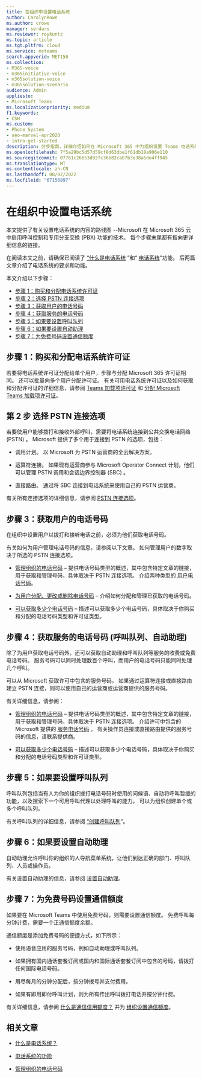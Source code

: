 ```yaml
---
title: 在组织中设置电话系统
author: CarolynRowe
ms.author: crowe
manager: serdars
ms.reviewer: roykuntz
ms.topic: article
ms.tgt.pltfrm: cloud
ms.service: msteams
search.appverid: MET150
ms.collection:
- M365-voice
- m365initiative-voice
- m365solution-voice
- m365solution-scenario
audience: Admin
appliesto:
- Microsoft Teams
ms.localizationpriority: medium
f1.keywords:
- CSH
ms.custom:
- Phone System
- seo-marvel-apr2020
- intro-get-started
description: 分步指南，详细介绍如何在 Microsoft 365 中为组织设置 Teams 电话系统。
ms.openlocfilehash: 7f5a29bc5d57d59cf8d63dbe1f61db18a906e110
ms.sourcegitcommit: 07761c26b53d92fc36b82cab7b3e38a6de4ff945
ms.translationtype: MT
ms.contentlocale: zh-CN
ms.lasthandoff: 08/02/2022
ms.locfileid: "67156897"
---
```

# <a name="set-up-phone-system-in-your-organization"></a>在组织中设置电话系统

本文提供了有关设置电话系统的内容的路线图 --Microsoft 在 Microsoft 365 云中启用呼叫控制和专用分支交换 (PBX) 功能的技术。 每个步骤末尾都有指向更详细信息的链接。

在阅读本文之前，请确保已阅读了 [“什么是电话系统](what-is-phone-system-in-office-365.md) ”和“ [电话系统](here-s-what-you-get-with-phone-system.md)”功能。 后两篇文章介绍了电话系统的要求和功能。

本文介绍以下步骤：

- [步骤 1：购买和分配电话系统许可证](#step-1-buy-and-assign-a-phone-system-license)
- [步骤 2：选择 PSTN 连接选项](#step-2-choose-a-pstn-connectivity-option)
- [步骤 3：获取用户的电话号码](#step-3-get-phone-numbers-for-your-users)
- [步骤 4：获取服务的电话号码](#step-4-get-phone-numbers-for-services-call-queues-auto-attendants)
- [步骤 5：如果要设置呼叫队列](#step-5-if-you-want-to-set-up-a-call-queue)
- [步骤 6：如果要设置自动助理](#step-6-if-you-want-to-set-up-an-auto-attendant)
- [步骤 7：为免费号码设置通信额度](#step-7-set-up-communications-credits-for-toll-free-numbers)

## <a name="step-1-buy-and-assign-a-phone-system-license"></a>步骤 1：购买和分配电话系统许可证

若要将电话系统许可证分配给单个用户，步骤与分配 Microsoft 365 许可证相同。 还可以批量向多个用户分配许可证。 有关可用电话系统许可证以及如何获取和分配许可证的详细信息，请参阅 [Teams 加载项许可证](/microsoftteams//teams-add-on-licensing/microsoft-teams-add-on-licensing) 和 [分配 Microsoft Teams 加载项许可证](/microsoftteams/teams-add-on-licensing/assign-teams-add-on-licenses)。

## <a name="step-2-choose-a-pstn-connectivity-option"></a>第 2 步 选择 PSTN 连接选项

若要使用户能够拨打和接收外部呼叫，需要将电话系统连接到公共交换电话网络 (PSTN) 。 Microsoft 提供了多个用于连接到 PSTN 的选项，包括：

- 调用计划。 以 Microsoft 为 PSTN 运营商的全云解决方案。

- 运算符连接。 如果现有运营商参与 Microsoft Operator Connect 计划，他们可以管理 PSTN 调用和会话边界控制器 (SBC) 。

- 直接路由。 通过将 SBC 连接到电话系统来使用自己的 PSTN 运营商。

有关所有连接选项的详细信息，请参阅 [PSTN 连接选项](pstn-connectivity.md)。

## <a name="step-3-get-phone-numbers-for-your-users"></a>步骤 3：获取用户的电话号码

在组织中设置用户以拨打和接听电话之前，必须为他们获取电话号码。

有关如何为用户管理电话号码的信息，请参阅以下文章。 如何管理用户的数字取决于所选的 PSTN 连接选项。

- [管理组织的电话号码](manage-phone-numbers-landing-page.md) – 提供电话号码类型的概述，其中包含特定文章的链接，用于获取和管理号码，具体取决于 PSTN 连接选项。
介绍两种类型的 [用户电话号码](manage-phone-numbers-landing-page.md#user-telephone-numbers)。

- [为用户分配、更改或删除电话号码](assign-change-or-remove-a-phone-number-for-a-user.md) – 介绍如何分配和管理已获取的电话号码。

- [可以获取多少个电话号码](how-many-phone-numbers-can-you-get.md) – 描述可以获取多少个电话号码，具体取决于你购买和分配的电话号码类型和许可证类型。

## <a name="step-4-get-phone-numbers-for-services-call-queues-auto-attendants"></a>步骤 4：获取服务的电话号码 (呼叫队列、自动助理) 

除了为用户获取电话号码外，还可以获取自动助理和呼叫队列等服务的收费或免费电话号码。 服务号码可以同时处理数百个呼叫，而用户的电话号码只能同时处理几个呼叫。

可以从 Microsoft 获取许可中包含的服务号码。 如果通过运算符连接或直接路由建立 PSTN 连接，则可以使用自己的运营商或运营商提供的服务号码。

有关详细信息，请参阅：

- [管理组织的电话号码](manage-phone-numbers-landing-page.md) – 提供电话号码类型的概述，其中包含特定文章的链接，用于获取和管理号码，具体取决于 PSTN 连接选项。
介绍许可中包含的 Microsoft 提供的 [服务电话号码](manage-phone-numbers-landing-page.md#service-telephone-numbers) 。 有关操作员连接或直接路由提供的服务号码的信息，请联系提供商。

- [可以获取多少个电话号码](how-many-phone-numbers-can-you-get.md) – 描述可以获取多少个电话号码，具体取决于你购买和分配的电话号码类型和许可证类型。

## <a name="step-5-if-you-want-to-set-up-a-call-queue"></a>步骤 5：如果要设置呼叫队列

呼叫队列包括当有人为你的组织拨打电话号码时使用的问候语、自动将呼叫暂缓的功能，以及搜索下一个可用呼叫代理以处理呼叫的能力。 可以为组织创建单个或多个呼叫队列。

有关呼叫队列的详细信息，请参阅 [“创建呼叫队列](create-a-phone-system-call-queue.md)”。

## <a name="step-6-if-you-want-to-set-up-an-auto-attendant"></a>步骤 6：如果要设置自动助理

自动助理允许呼叫你的组织的人导航菜单系统，让他们到达正确的部门、呼叫队列、人员或操作员。

有关设置自动助理的信息，请参阅 [设置自动助理](create-a-phone-system-auto-attendant.md)。

## <a name="step-7-set-up-communications-credits-for-toll-free-numbers"></a>步骤 7：为免费号码设置通信额度

如果要在 Microsoft Teams 中使用免费号码，则需要设置通信额度。 免费呼叫每分钟计费，需要一个正通信额度余额。

通信额度是添加免费号码的便捷方式，如下所示：

- 使用语音应用的服务号码，例如自动助理或呼叫队列。

- 如果拥有国内通话套餐订阅或国内和国际通话套餐订阅中包含的号码，请拨打任何国际电话号码。

- 用尽每月的分钟分配后，按分钟拨号并支付费用。

- 如果有即用即付呼叫计划，则为所有传出呼叫拨打电话并按分钟付费。

有关详细信息，请参阅 [什么是通信信用额度？](what-are-communications-credits.md) 并为 [组织设置通信额度](set-up-communications-credits-for-your-organization.md)。

## <a name="related-articles"></a>相关文章

- [什么是电话系统？](what-is-phone-system-in-office-365.md)

- [电话系统的功能](here-s-what-you-get-with-phone-system.md)

- [管理组织的电话号码](manage-phone-numbers-landing-page.md)
